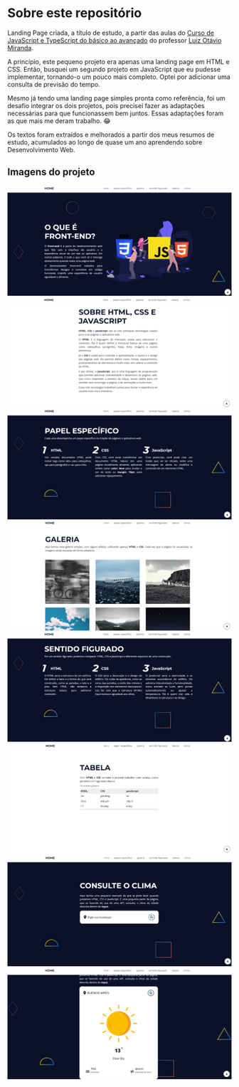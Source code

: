 # Sobre este repositório
Landing Page criada, a título de estudo, a partir das aulas do [Curso de JavaScript e TypeScript do básico ao avançado](https://www.udemy.com/course/curso-de-javascript-moderno-do-basico-ao-avancado/?couponCode=KEEPLEARNING) do professor [Luiz Otávio Miranda](https://github.com/luizomf).

A princípio, este pequeno projeto era apenas uma landing page em HTML e CSS. Então, busquei um segundo projeto em JavaScript que eu pudesse implementar, tornando-o um pouco mais completo. Optei por adicionar uma consulta de previsão do tempo.

Mesmo já tendo uma landing page simples pronta como referência, foi um desafio integrar os dois projetos, pois precisei fazer as adaptações necessárias para que funcionassem bem juntos. Essas adaptações foram as que mais me deram trabalho. 😂

Os textos foram extraídos e melhorados a partir dos meus resumos de estudo, acumulados ao longo de quase um ano aprendendo sobre Desenvolvimento Web.

## Imagens do projeto
![Screenshot](/assets/img/screenshots/home.png)
![Screenshot](/assets/img/screenshots/intro.png)
![Screenshot](/assets/img/screenshots/papel-especifico.png)
![Screenshot](/assets/img/screenshots/galeria.png)
![Screenshot](/assets/img/screenshots/sentido-figurado.png)
![Screenshot](/assets/img/screenshots/tabela.png)
![Screenshot](/assets/img/screenshots/clima-um.png)
![Screenshot](/assets/img/screenshots/clima-dois.png)